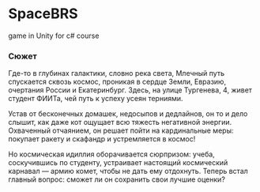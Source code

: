# SpaceBRS
game in Unity for c# course

### Сюжет

Где-то в глубинах галактики, словно река света, Млечный путь спускается сквозь космос, проникая в сердце Земли, Евразию, очертания России и Екатеринбург. Здесь, на улице Тургенева, 4, живет студент ФИИТа, чей путь к успеху усеян терниями.

Устав от бесконечных домашек, недосыпов и дедлайнов, он то и дело слышит, как даже кот ощущает всю тяжесть негативной энергии. Охваченный отчаянием, он решает пойти на кардинальные меры: покупает ракету и скафандр и устремляется в космос!

Но космическая идиллия оборачивается сюрпризом: учеба, соскучившись по студенту, устраивает настоящий космический карнавал — армию комет, чтобы не дать ему отдохнуть. Теперь встал главный вопрос: сможет ли он сохранить свои лучшие оценки?
